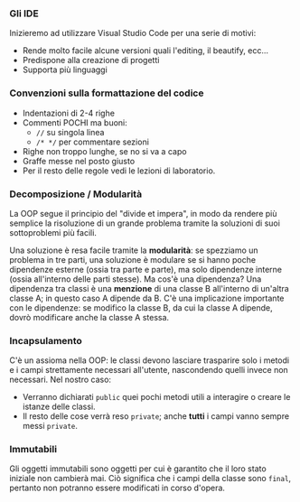 ### Gli IDE
Inizieremo ad utilizzare Visual Studio Code per una serie di motivi:
- Rende molto facile alcune versioni quali l'editing, il beautify, ecc...
- Predispone alla creazione di progetti
- Supporta più linguaggi
### Convenzioni sulla formattazione del codice
- Indentazioni di 2-4 righe
- Commenti POCHI ma buoni:
	- `//` su singola linea
	- `/* */` per commentare sezioni
- Righe non troppo lunghe, se no si va a capo
- Graffe messe nel posto giusto 
- Per il resto delle regole vedi le lezioni di laboratorio.
### Decomposizione / Modularità 
La OOP segue il principio del "divide et impera", in modo da rendere più semplice la risoluzione di un grande problema tramite la soluzioni di suoi sottoproblemi più facili. 

Una soluzione è resa facile tramite la **modularità**: se spezziamo un problema in tre parti, una soluzione è modulare se si hanno poche dipendenze esterne (ossia tra parte e parte), ma solo dipendenze interne (ossia all'interno delle parti stesse). Ma cos'è una dipendenza?
Una dipendenza tra classi è una **menzione** di una classe B all'interno di un'altra classe A; in questo caso A dipende da B.
C'è una implicazione importante con le dipendenze: se modifico la classe B, da cui la classe A dipende, dovrò modificare anche la classe A stessa. 

### Incapsulamento
C'è un assioma nella OOP: le classi devono lasciare trasparire solo i metodi e i campi strettamente necessari all'utente, nascondendo quelli invece non necessari. Nel nostro caso:
- Verranno dichiarati `public` quei pochi metodi utili a interagire o creare le istanze delle classi.
- Il resto delle cose verrà reso `private`; anche **tutti** i campi vanno sempre messi `private`.
### Immutabili
Gli oggetti immutabili sono oggetti per cui è garantito che il loro stato iniziale non cambierà mai. Ciò significa che i campi della classe sono `final`, pertanto non potranno essere modificati in corso d'opera. 